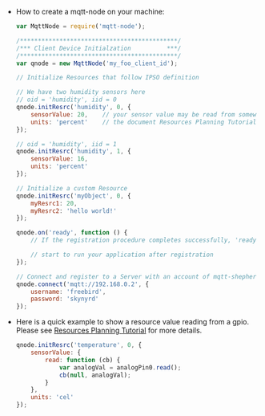
* How to create a mqtt-node on your machine:  
  
    ```js
    var MqttNode = require('mqtt-node');

    /********************************************/
    /*** Client Device Initialzation          ***/
    /********************************************/
    var qnode = new MqttNode('my_foo_client_id');

    // Initialize Resources that follow IPSO definition

    // We have two humidity sensors here
    // oid = 'humidity', iid = 0
    qnode.initResrc('humidity', 0, {
        sensorValue: 20,    // your sensor value may be read from somewhere,
        units: 'percent'    // the document Resources Planning Tutorial will show you how to do it.
    });

    // oid = 'humidity', iid = 1
    qnode.initResrc('humidity', 1, {
        sensorValue: 16,
        units: 'percent'
    });

    // Initialize a custom Resource
    qnode.initResrc('myObject', 0, {
        myResrc1: 20,
        myResrc2: 'hello world!'
    });

    qnode.on('ready', function () {
        // If the registration procedure completes successfully, 'ready' will be fired

        // start to run your application after registration
    });

    // Connect and register to a Server with an account of mqtt-shepherd
    qnode.connect('mqtt://192.168.0.2', {
        username: 'freebird',
        password: 'skynyrd'
    });
    ```
  
* Here is a quick example to show a resource value reading from a gpio. Please see [Resources Planning Tutorial](https://github.com/lwmqn/mqtt-node/blob/master/docs/rsc_plan.md) for more details.  
  
    ```js
    qnode.initResrc('temperature', 0, {
        sensorValue: {
            read: function (cb) {
                var analogVal = analogPin0.read();
                cb(null, analogVal);
            }
        },
        units: 'cel'
    });
    ```
  